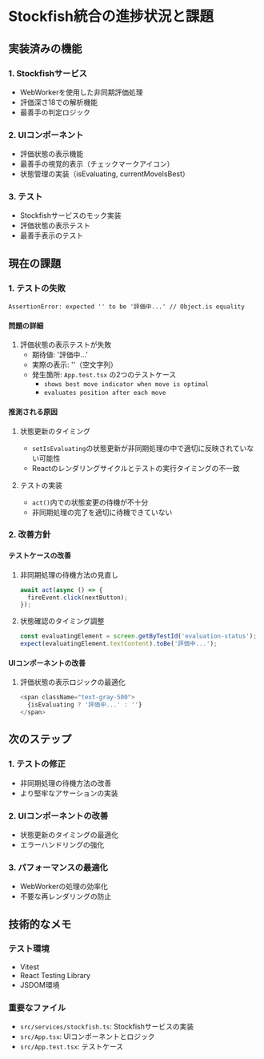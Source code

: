 # Stockfish統合の進捗状況と課題

## 実装済みの機能

### 1. Stockfishサービス
- WebWorkerを使用した非同期評価処理
- 評価深さ18での解析機能
- 最善手の判定ロジック

### 2. UIコンポーネント
- 評価状態の表示機能
- 最善手の視覚的表示（チェックマークアイコン）
- 状態管理の実装（isEvaluating, currentMoveIsBest）

### 3. テスト
- Stockfishサービスのモック実装
- 評価状態の表示テスト
- 最善手表示のテスト

## 現在の課題

### 1. テストの失敗
```
AssertionError: expected '' to be '評価中...' // Object.is equality
```

#### 問題の詳細
1. 評価状態の表示テストが失敗
   - 期待値: '評価中...'
   - 実際の表示: ''（空文字列）
   - 発生箇所: `App.test.tsx` の2つのテストケース
     - `shows best move indicator when move is optimal`
     - `evaluates position after each move`

#### 推測される原因
1. 状態更新のタイミング
   - `setIsEvaluating`の状態更新が非同期処理の中で適切に反映されていない可能性
   - Reactのレンダリングサイクルとテストの実行タイミングの不一致

2. テストの実装
   - `act()`内での状態変更の待機が不十分
   - 非同期処理の完了を適切に待機できていない

### 2. 改善方針

#### テストケースの改善
1. 非同期処理の待機方法の見直し
   ```typescript
   await act(async () => {
     fireEvent.click(nextButton);
   });
   ```

2. 状態確認のタイミング調整
   ```typescript
   const evaluatingElement = screen.getByTestId('evaluation-status');
   expect(evaluatingElement.textContent).toBe('評価中...');
   ```

#### UIコンポーネントの改善
1. 評価状態の表示ロジックの最適化
   ```typescript
   <span className="text-gray-500">
     {isEvaluating ? '評価中...' : ''}
   </span>
   ```

## 次のステップ

### 1. テストの修正
- 非同期処理の待機方法の改善
- より堅牢なアサーションの実装

### 2. UIコンポーネントの改善
- 状態更新のタイミングの最適化
- エラーハンドリングの強化

### 3. パフォーマンスの最適化
- WebWorkerの処理の効率化
- 不要な再レンダリングの防止

## 技術的なメモ

### テスト環境
- Vitest
- React Testing Library
- JSDOM環境

### 重要なファイル
- `src/services/stockfish.ts`: Stockfishサービスの実装
- `src/App.tsx`: UIコンポーネントとロジック
- `src/App.test.tsx`: テストケース
